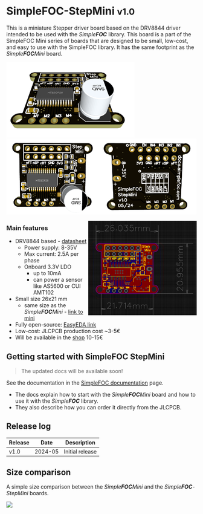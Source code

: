 # SimpleFOC-StepMini <small>v1.0</small>

This is a miniature Stepper driver board based on the DRV8844 driver intended to be used with the *Simple**FOC*** library. This board is a part of the SimpleFOC Mini series of boards that are designed to be small, low-cost, and easy to use with the SimpleFOC library. It has the same footprint as the *Simple**FOC**Mini* board.

<img height="200px" src="./docs/side.png"  /><img height="200px" src="./docs/top.png" /><img height="200px" src="./docs/bottom.png"  />

<img height="250px" src="./docs/pcb_top.png" align="right"/>

### Main features
- DRV8844 based - [datasheet](https://www.ti.com/lit/ds/symlink/drv8844.pdf)
    - Power supply: 8-35V
    - Max current: 2.5A per phase
    - Onboard 3.3V LDO 
        - up to 10mA 
        - can power a sensor like AS5600 or CUI AMT102 
- Small size 26x21 mm
  - same size as the *Simple**FOC**Mini* - [link to mini](https://github.com/simplefoc/SimpleFOCMini)
- Fully open-source: [EasyEDA link](https://easyeda.com/the.skuric/simplefocmini_copy)
- Low-cost: JLCPCB production cost ~3-5€
- Will be available in the [shop](https://www.simplefoc.com/shop) 10-15€


## Getting started with SimpleFOC StepMini

> The updated docs will be available soon!

See the documentation in the [SimpleFOC documentation](https://docs.simplefoc.com/simplefocmini) page. 
- The docs explain how to start with the *Simple**FOC**Mini* board and how to use it with the *Simple**FOC*** library. 
- They also describe how you can order it directly from the JLCPCB.

## Release log

Release | Date | Description
--- | --- | ---
v1.0 | 2024-05 | Initial release

## Size comparison

A simple size comparison between the *Simple**FOC**Mini* and the *Simple**FOC**-StepMini* boards.

<img  src="./docs/size.png" height="500px" />
